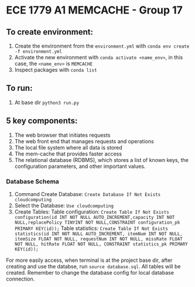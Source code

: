 # ECE 1779 A1 MEMCACHE - Group 17

## To create environment:
1. Create the environment from the `environment.yml` with `conda env create -f environment.yml`
1. Activate the new environment with `conda activate <name_env>`, in this case, the `<name_env>` is `MEMCACHE`
3. Inspect packages with `conda list`

## To run:
1. At base dir
`python3 run.py`

## 5 key components:
1. The web browser that initiates requests
2. The web front end that manages requests and operations
3. The local file system where all data is stored
4. The mem-cache that provides faster access
5. The relational database (RDBMS), which stores a list of known keys, the configuration parameters, and other important values.

### Database Schema
1.	Command Create Database: `Create Database If Not Exists cloudcomputing`
2.	Select the Database: `Use cloudcomputing`
3.	Create Tables:
	Table configuration:
	`Create Table If Not Exists configuration(id INT NOT NULL AUTO_INCREMENT,capacity INT NOT NULL,replacePolicy TINYINT NOT NULL,CONSTRAINT configuration_pk PRIMARY KEY(id));`
	Table statistics:
	`Create Table If Not Exists statistics(id INT NOT NULL AUTO_INCREMENT, itemNum INT NOT NULL, itemSize FLOAT NOT NULL, requestNum INT NOT NULL, missRate FLOAT NOT NULL, hitRate FLOAT NOT NULL, CONSTRAINT statistics_pk PRIMARY KEY(id));`

For more easily access, when terminal is at the project base dir, after creating and use the databse, run `source database.sql`. All tables will be created.
Remember to change the database config for local database connection.


